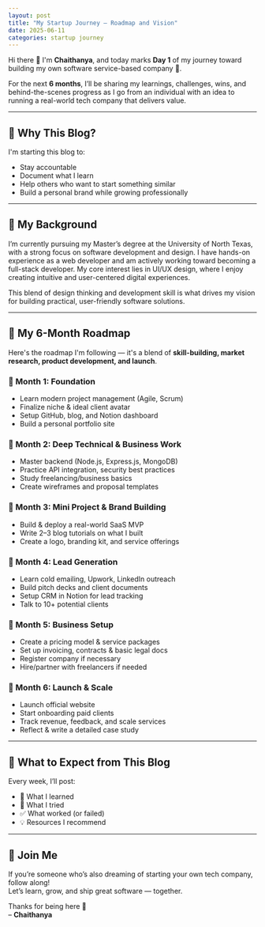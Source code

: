 ```yaml
---
layout: post
title: "My Startup Journey – Roadmap and Vision"
date: 2025-06-11
categories: startup journey
---
```


Hi there 👋 I'm **Chaithanya**, and today marks **Day 1** of my journey toward building my own software service-based company 🚀.

For the next **6 months**, I’ll be sharing my learnings, challenges, wins, and behind-the-scenes progress as I go from an individual with an idea to running a real-world tech company that delivers value.

---

## 🧭 Why This Blog?

I'm starting this blog to:
- Stay accountable
- Document what I learn
- Help others who want to start something similar
- Build a personal brand while growing professionally

---

## 🧠 My Background

I’m currently pursuing my Master’s degree at the University of North Texas, with a strong focus on software development and design. I have hands-on experience as a web developer and am actively working toward becoming a full-stack developer. My core interest lies in UI/UX design, where I enjoy creating intuitive and user-centered digital experiences.

This blend of design thinking and development skill is what drives my vision for building practical, user-friendly software solutions.

---

## 📍 My 6-Month Roadmap

Here's the roadmap I'm following — it's a blend of **skill-building, market research, product development, and launch**.

### 📅 Month 1: Foundation
- Learn modern project management (Agile, Scrum)
- Finalize niche & ideal client avatar
- Setup GitHub, blog, and Notion dashboard
- Build a personal portfolio site

### 📅 Month 2: Deep Technical & Business Work
- Master backend (Node.js, Express.js, MongoDB)
- Practice API integration, security best practices
- Study freelancing/business basics
- Create wireframes and proposal templates

### 📅 Month 3: Mini Project & Brand Building
- Build & deploy a real-world SaaS MVP
- Write 2–3 blog tutorials on what I built
- Create a logo, branding kit, and service offerings

### 📅 Month 4: Lead Generation
- Learn cold emailing, Upwork, LinkedIn outreach
- Build pitch decks and client documents
- Setup CRM in Notion for lead tracking
- Talk to 10+ potential clients

### 📅 Month 5: Business Setup
- Create a pricing model & service packages
- Set up invoicing, contracts & basic legal docs
- Register company if necessary
- Hire/partner with freelancers if needed

### 📅 Month 6: Launch & Scale
- Launch official website
- Start onboarding paid clients
- Track revenue, feedback, and scale services
- Reflect & write a detailed case study

---

## 🔁 What to Expect from This Blog

Every week, I’ll post:
- 📓 What I learned
- 🧪 What I tried
- ✅ What worked (or failed)
- 💡 Resources I recommend

---

## 🫶 Join Me

If you’re someone who’s also dreaming of starting your own tech company, follow along!  
Let’s learn, grow, and ship great software — together.

Thanks for being here 🙌  
– **Chaithanya**
